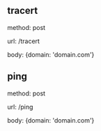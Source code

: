## tracert

method: post

url: /tracert

body: {domain: 'domain.com'}



## ping

method: post

url: /ping

body: {domain: 'domain.com'}
